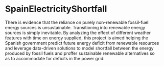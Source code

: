 # SpainElectricityShortfall

There is evidence that the reliance on purely non-renewable fossil-fuel energy sources is unsustainable. Transitioning into renewable energy sources is simply inevitable.
By analyzing the effect of different weather features with time on energy supplied, this project is aimed helping the Spanish government predict future energy deficit from renewable resources and leverage data-driven solutions to model shortfall between the energy produced by fossil fuels and proffer sustainable renewable alternatives so as to accommodate for deficits in the power grid.
